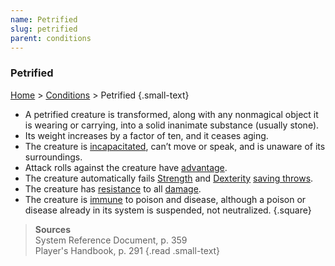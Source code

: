 ```yaml
---
name: Petrified
slug: petrified
parent: conditions
---
```

### Petrified
 [Home](dm-operations-center) > [Conditions](conditions-menu) > Petrified {.small-text}

- A petrified creature is transformed, along with any nonmagical object it is wearing or carrying, into a solid inanimate substance (usually stone).
- Its weight increases by a factor of ten, and it ceases aging.
- The creature is [incapacitated](incapacitated), can’t move or speak, and is unaware of its surroundings.
- Attack rolls against the creature have [advantage](advantage-and-disadvantage).
- The creature automatically fails [Strength](strength) and [Dexterity](dexterity) [saving throws](saving-throws).
- The creature has [resistance](resistance-and-vulnerability) to all [damage](damage-type).
- The creature is [immune](damage-type) to poison and disease, although a poison or disease already in its system is suspended, not neutralized.
{.square}

> **Sources** <br/>
> System Reference Document, p. 359<br/>
> Player's Handbook, p. 291
{.read .small-text}

